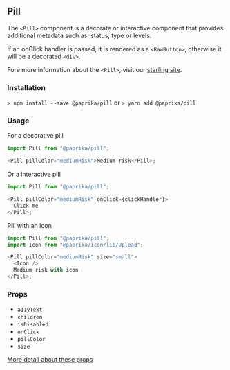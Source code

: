 ## Pill

The `<Pill>` component is a decorate or interactive component that provides additional metadata such as: status, type or levels.

If an onClick handler is passed, it is rendered as a `<RawButton>`, otherwise it will be a decorated `<div>`.

Fore more information about the `<Pill>`, visit our [starling site](https://design.wegalvanize.com/p/components/pill).

### Installation

`> npm install --save @paprika/pill`
or
`> yarn add @paprika/pill`

### Usage

For a decorative pill

```js
import Pill from "@paprika/pill";

<Pill pillColor="mediumRisk">Medium risk</Pill>;
```

Or a interactive pill

```js
import Pill from "@paprika/pill";

<Pill pillColor="mediumRisk" onClick={clickHandler}>
  Click me
</Pill>;
```

Pill with an icon

```js
import Pill from "@paprika/pill";
import Icon from "@paprika/icon/lib/Upload";

<Pill pillColor="mediumRisk" size="small">
  <Icon />
  Medium risk with icon
</Pill>;
```

### Props

- `a11yText`
- `children`
- `isDisabled`
- `onClick`
- `pillColor`
- `size`

[More detail about these props](https://github.com/acl-services/paprika/blob/master/packages/Pill/src/Pill.js)
